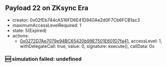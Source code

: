 ## Payload 22 on ZKsync Era

- creator: 0x02fEb744cA516FD6E41D940Ae2d0F7Cb6FCB1ac3
- maximumAccessLevelRequired: 1
- state: 5(Expired)
- actions:
  - [0x0272D7Ae7079e94BC65420b99E7501E601D7fa41](https://era.zksync.network//tx/0x0272D7Ae7079e94BC65420b99E7501E601D7fa41), accessLevel: 1, withDelegateCall: true, value: 0, signature: execute(), callData: 0x

### :sos: simulation failed: undefined
